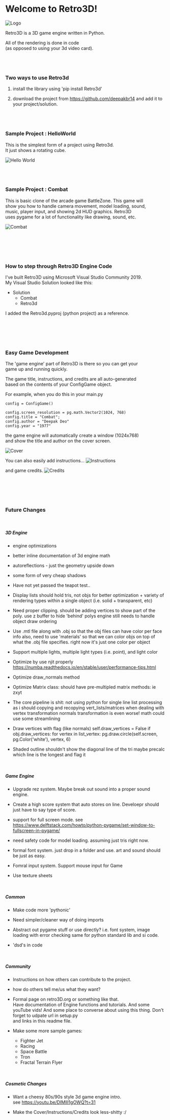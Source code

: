# Welcome to Retro3D!

![Logo](./doc/Logo.png)

Retro3D is a 3D game engine written in Python.

All of the rendering is done in code  
(as opposed to using your 3d video card).
<BR><BR><BR><BR>


### Two ways to use Retro3d

1) install the library using 'pip install Retro3d'

2) download the project from https://github.com/deepakbr14
   and add it to your project/solution.
<BR><BR><BR><BR>


### Sample Project : HelloWorld <link>
This is the simplest form of a project using Retro3d.  
It just shows a rotating cube. 

![Hello World](/doc/HelloWorldScreenShot.png)
<BR><BR><BR><BR>

### Sample Project : Combat <link>
This is basic clone of the arcade game BattleZone. This game will  
show you how to handle camera movement, model loading, sound,   
music, player input, and showing 2d HUD graphics.  Retro3D  
uses pygame for a lot of functionality like drawing, sound, etc.

![Combat](CombatScreenShot.png)



<BR><BR><BR><BR>

### How to step through Retro3D Engine Code
I've built Retro3D using Microsoft Visual Studio Community 2019.  
My Visual Studio Solution looked like this:

- Solution  
    - Combat
    - Retro3d

I added the Retro3d.pyproj (python project) as a reference.


<BR><BR><BR><BR>

### Easy Game Development

The 'game engine' part of Retro3D is there so you can get your  
game up and running quickly.

The game title, instructions, and credits are all auto-generated  
based on the contents of your ConfigGame object.

For example, when you do this in your main.py

```
config = ConfigGame()

config.screen_resolution = pg.math.Vector2(1024, 768)
config.title = "Combat";
config.author = "Deepak Deo"
config.year = "1977"
```

the game engine will automatically create a window (1024x768)  
and show the title and author on the cover screen.

![Cover](doc/GameCoverScreenShot.png)

You can also easily add instructions...
![Instructions](doc/GameInstructionsScreenShot.png)

and game credits.
![Credits](doc/GameCreditsScreenShot.png)


<BR><BR><BR><BR>

### Future Changes
<BR>

##### 3D Engine

* engine optimizations

* better inline documentation of 3d engine math 

* autoreflections - just the geometry upside down

* some form of very cheap shadows

* Have not yet passed the teapot test..

* Display lists should hold tris, not objs
  for better optimization + variety of rendering types within
  a single object (i.e. solid + transparent, etc)

* Need proper clipping. should be adding vertices to show part of the poly.
  use z buffer to hide 'behind' polys
  engine still needs to handle object draw ordering

* Use .mtl file along with .obj so that the obj files can have color per face info
  also, need to use 'materials' so that we can color objs on top of what the .obj file specifies.
  right now it's just one color per object

* Support multiple lights, multiple light types (i.e. point), and light color

* Optimize by use njit properly
  https://numba.readthedocs.io/en/stable/user/performance-tips.html

* Optimize draw_normals method

* Optimize Matrix class: should have pre-multipled matrix methods: ie zxyt

* The core pipeline is shit:
  not using python for single line list processing as i should
  copying and recopying vert_lists/matrices when dealing with vertex transformation
  normals transformation is even worse!
  math could use some streamlining
               
* Draw vertices with flag (like normals)
  self.draw_vertices = False
  if obj.draw_vertices:
      for vertex in list_vertex:
          pg.draw.circle(self.screen, pg.Color('white'), vertex, 6)    

* Shaded outline shouldn't show the diagonal line of the tri
  maybe precalc which line is the longest and flag it

<BR>

##### Game Engine


* Upgrade rez system. Maybe break out sound into a proper
  sound engine. 

* Create a high score system that auto stores on line.
  Develoepr should just have to say type of score.

* support for full screen mode. see  
  https://www.delftstack.com/howto/python-pygame/set-window-to-fullscreen-in-pygame/

* need safety code for model loading. assuming just tris right now.

* formal font system. just drop in a folder and use. 
  art and sound should be just as easy.

* Fomral input system.
  Support mouse input for Game

* Use texture sheets

<BR>

##### Common

* Make code more 'pythonic'

* Need simpler/cleaner way of doing imports 

* Abstract out pygame stuff or use directly?
  i.e. font system, image loading with error checking
  same for python standard lib and si code.

* 'dsd's in code

<BR>

##### Community

* Instructions on how others can contribute to the project.

* how do others tell me/us what they want?

* Formal page on retro3D.org or something like that.  
  Have documentation of Engine functions and tutorials.
  And some youTube vids! And some place to converse about
  using this thing. Don't forget to udpate url in setup.py  
  and links in this readme file.

* Make some more sample games:
  - Fighter Jet
  - Racing
  - Space Battle
  - Tron
  - Fractal Terrain Flyer

<BR>

##### Cosmetic Changes

* Want a cheesy 80s/90s style 3d game engine intro.  
  see https://youtu.be/DIMlll1gOWQ?t=31

* Make the Cover/Instructions/Credits look less-shitty :/

 
<BR><BR><BR><BR>
